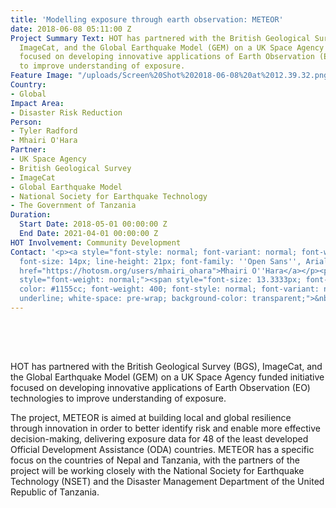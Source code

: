 ```yaml
---
title: 'Modelling exposure through earth observation: METEOR'
date: 2018-06-08 05:11:00 Z
Project Summary Text: HOT has partnered with the British Geological Survey (BGS),
  ImageCat, and the Global Earthquake Model (GEM) on a UK Space Agency funded initiative
  focused on developing innovative applications of Earth Observation (EO) technologies
  to improve understanding of exposure.
Feature Image: "/uploads/Screen%20Shot%202018-06-08%20at%2012.39.32.png"
Country:
- Global
Impact Area:
- Disaster Risk Reduction
Person:
- Tyler Radford
- Mhairi O'Hara
Partner:
- UK Space Agency
- British Geological Survey
- ImageCat
- Global Earthquake Model
- National Society for Earthquake Technology
- The Government of Tanzania
Duration:
  Start Date: 2018-05-01 00:00:00 Z
  End Date: 2021-04-01 00:00:00 Z
HOT Involvement: Community Development
Contact: '<p><a style="font-style: normal; font-variant: normal; font-weight: normal;
  font-size: 14px; line-height: 21px; font-family: ''Open Sans'', Arial, sans-serif;"
  href="https://hotosm.org/users/mhairi_ohara">Mhairi O''Hara</a></p><p><span id="docs-internal-guid-5b0146ac-bd95-b3a9-b5e1-d7577b7d9ba3"
  style="font-weight: normal;"><span style="font-size: 13.3333px; font-family: Calibri;
  color: #1155cc; font-weight: 400; font-style: normal; font-variant: normal; text-decoration:
  underline; white-space: pre-wrap; background-color: transparent;">&nbsp;</span></a></span></p>'
---
```


<p><span id="docs-internal-guid-62b2c4d3-2d74-788e-3898-a65299fea496", align="justify", style="font-weight: normal;"><span style="font-size: 15.3333px; font-family: Calibri;  color: #232429; background-color: transparent; font-weight: 400; font-style: normal; font-variant-ligatures: normal; font-variant-caps: normal; white-space: pre-wrap;"> </span></span></p><p> </p><p>HOT has partnered with the British Geological Survey (BGS), ImageCat, and the Global Earthquake Model (GEM) on a UK Space Agency funded initiative focused on developing innovative applications of Earth Observation (EO) technologies to improve understanding of exposure.</p><p>

The project, METEOR is aimed at building local and global resilience through innovation in order to better identify risk and enable more effective decision-making, delivering exposure data for 48 of the least developed Official Development Assistance (ODA) countries. METEOR has a specific focus on the countries of Nepal and Tanzania, with the partners of the project will be working closely with the National Society for Earthquake Technology (NSET) and the Disaster Management Department of the United Republic of Tanzania.</p><p>


